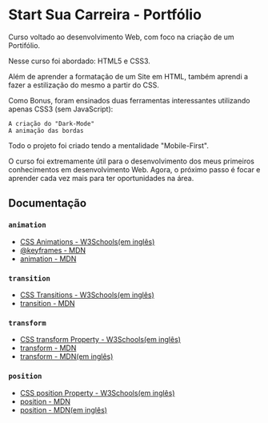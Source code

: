 # Start Sua Carreira - Portfólio

Curso voltado ao desenvolvimento Web, com foco na criação de um Portifólio.

Nesse curso foi abordado: HTML5 e CSS3.

Além de aprender a formatação de um Site em HTML, também aprendi a fazer a estilização do mesmo a partir do CSS.

Como Bonus, foram ensinados duas ferramentas interessantes utilizando apenas CSS3 (sem JavaScript):

    A criação do "Dark-Mode"
    A animação das bordas

Todo o projeto foi criado tendo a mentalidade "Mobile-First".

O curso foi extremamente útil para o desenvolvimento dos meus primeiros conhecimentos em desenvolvimento Web. Agora, o próximo passo é focar e aprender cada vez mais para ter oportunidades na área.

## Documentação

### `animation`

- [CSS Animations - W3Schools(em inglês)](https://www.w3schools.com/css/css3_animations.asp)
- [@keyframes - MDN](https://developer.mozilla.org/pt-BR/docs/Web/CSS/@keyframes)
- [animation - MDN](https://developer.mozilla.org/pt-BR/docs/Web/CSS/animation)

### `transition`

- [CSS Transitions - W3Schools(em inglês)](https://www.w3schools.com/css/css3_transitions.asp)
- [transition - MDN](https://developer.mozilla.org/pt-BR/docs/Web/CSS/transition)

### `transform`

- [CSS transform Property - W3Schools(em inglês)](https://www.w3schools.com/cssref/css3_pr_transform.asp)
- [transform - MDN](https://developer.mozilla.org/pt-BR/docs/Web/CSS/transform)
- [transform - MDN(em inglês)](https://developer.mozilla.org/en-US/docs/Web/CSS/transform)

### `position`

- [CSS position Property - W3Schools(em inglês)](https://www.w3schools.com/cssref/pr_class_position.asp)
- [position - MDN](https://developer.mozilla.org/pt-BR/docs/Web/CSS/position)
- [position - MDN(em inglês)](https://developer.mozilla.org/pt-BR/docs/Web/CSS/position)